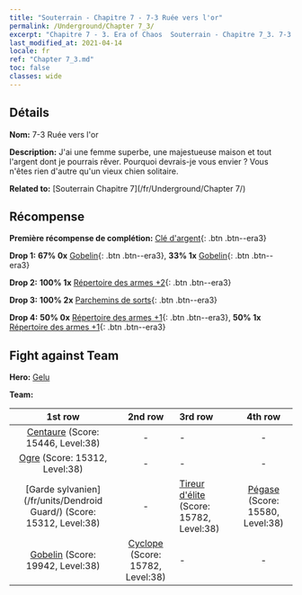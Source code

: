 ```yaml
---
title: "Souterrain - Chapitre 7 - 7-3 Ruée vers l'or"
permalink: /Underground/Chapter 7_3/
excerpt: "Chapitre 7 - 3. Era of Chaos  Souterrain - Chapitre 7_3. 7-3 Ruée vers l'or"
last_modified_at: 2021-04-14
locale: fr
ref: "Chapter 7_3.md"
toc: false
classes: wide
---
```


## Détails

 **Nom:** 7-3 Ruée vers l'or

 **Description:** J'ai une femme superbe, une majestueuse maison et tout l'argent dont je pourrais rêver. Pourquoi devrais-je vous envier ? Vous n'êtes rien d'autre qu'un vieux chien solitaire.

 **Related to:** [Souterrain Chapitre 7](/fr/Underground/Chapter 7/)

## Récompense

 **Première récompense de complétion:** [Clé d'argent](/fr/Items/con_693/){: .btn .btn--era3}

 **Drop 1:** **67% 0x** [Gobelin](/fr/Items/unt_217/){: .btn .btn--era3}, **33% 1x** [Gobelin](/fr/Items/unt_217/){: .btn .btn--era3}

 **Drop 2:** **100% 1x** [Répertoire des armes +2](/fr/Items/mat_32/){: .btn .btn--era3}

 **Drop 3:** **100% 2x** [Parchemins de sorts](/fr/Items/con_694/){: .btn .btn--era3}

 **Drop 4:** **50% 0x** [Répertoire des armes +1](/fr/Items/mat_25/){: .btn .btn--era3}, **50% 1x** [Répertoire des armes +1](/fr/Items/mat_25/){: .btn .btn--era3}


## Fight against Team
 **Hero:** [Gelu](/fr/heroes/Gelu/)

 **Team:**


  | 1st row | 2nd row | 3rd row | 4th row |
  |:----:|:----:|:----|:----:|
  | [Centaure](/fr/units/Centaur/) (Score: 15446, Level:38)  | - | - | - |
  | [Ogre](/fr/units/Ogre/) (Score: 15312, Level:38)  | - | - | - |
  | [Garde sylvanien](/fr/units/Dendroid Guard/) (Score: 15312, Level:38)  | - | [Tireur d'élite](/fr/units/Sharpshooter/) (Score: 15782, Level:38)  | [Pégase](/fr/units/Pegasus/) (Score: 15580, Level:38)  |
  | [Gobelin](/fr/units/Goblin/) (Score: 19942, Level:38)  | [Cyclope](/fr/units/Cyclops/) (Score: 15782, Level:38)  | - | - |



